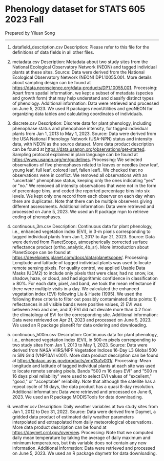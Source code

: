 # Phenology dataset for STATS 605 2023 Fall
Prepared by Yiluan Song

---
1. datafield_description.csv
Description: Please refer to this file for the definitions of data fields in all other files.

2. metadata.csv
Description: Metadata about two study sites from the National Ecological Observatory Network (NEON) and tagged individual plants at these sites.
Source: Data were derived from the National Ecological Observatory Network (NEON) DP1.10055.001. More details about sampling design can be found at https://data.neonscience.org/data-products/DP1.10055.001.
Processing: Apart from spatial information, we kept a subset of metadata (species and growth form) that may help understand and classify distinct types of phenology.
Additional information: Data were retrieved and processed on June 5, 2023. We used R packages neonUtilities and geoNEON for organizing data tables and calculating coordinates of individuals. 
 
3. discrete.csv
Description: Discrete data for plant phenology, including phenophase status and phenophase intensity, for tagged individual plants from Jan 1, 2013 to May 1, 2023.
Source: Data were derived from the USA National Phenology Network (USA-NPN) status and intensity data, with NEON as the source dataset. More data product description can be found at https://data.usanpn.org/observations/get-started. Sampling protocol explained in plain language can be found at https://www.usanpn.org/nn/guidelines.
Processing: We selected observations of five phenophases related to leaves or needles (new leaf, young leaf, full leaf, colored leaf, fallen leaf). We checked that no observations were in conflict. We removed all observations with an "uncertain" phenophase status, keeping only the ones indicating "yes" or "no." We removed all intensity observations that were not in the form of percentage bins, and coded the reported percentage bins into six levels. We kept only one record from each observer on each day when there are duplicates. Note that there can be multiple observers giving different assessments.
Additional information: Data were retrieved and processed on June 5, 2023. We used an R package rnpn to retrieve coding of phenophases.

4. continuous_3m.csv
Description: Continuous data for plant phenology, i.e., enhanced vegetation index (EVI), in 3-m pixels corresponding to tagged individual plants from Jan 1, 2017 to Apr 21, 2023.
Source: Data were derived from PlanetScope, atmospherically corrected surface reflectance product (ortho_analytic_4b_sr). More introduction about PlanetScope can be found at https://developers.planet.com/docs/data/planetscope/.
Processing: Longitude and latitude of tagged individual plants was used to locate remote sensing pixels. For quality control, we applied Usable Data Masks (UDM2) to include only pixels that were clear, had no snow, ice, shadow, haze, or cloud, and had algorithmic confidence in classification ≥ 80%. For each date, pixel, and band, we took the mean reflectance if there were multiple visits in a day. We calculated the enhanced vegetation index (EVI) following Liu & Huete (1995). We used the following three criteria to filter out possibly contaminated data points: 1) reflectances in all visible bands were positive values, 2) EVI was between zero and one, and 3) EVI did not deviate more than 0.2 from the climatology of EVI for the corresponding site.
Additional information: Data were retrieved on Apr 21, 2023 and processed on June 5, 2023. We used an R package planetR for data ordering and downloading. 

5. continuous_500m.csv
Description: Continuous data for plant phenology, i.e., enhanced vegetation index (EVI), in 500-m pixels corresponding to two study sites from Jan 1, 2013 to May 1, 2023.
Source: Data were derived from NASA VIIRS/NPP Vegetation Indices 16-Day L3 Global 500 m SIN Grid (VNP13A1 v001). More data product description can be found at https://lpdaac.usgs.gov/products/vnp13a1v001/.
Processing: Mean longitude and latitude of tagged individual plants at each site was used to locate remote sensing pixels. Bands "500 m 16 days EVI" and "500 m 16 days pixel reliability" were used to select EVI values of "excellent," "good," or "acceptable" reliability. Note that although the satellite has a repeat cycle of 16 days, the data product has a quasi 8-day resolution.
Additional information: Data were retrieved and processed on June 6, 2023. We used an R package MODISTools for data downloading.

6. weather.csv
Description: Daily weather variables at two study sites from Jan 1, 2012 to Dec 31, 2022.
Source: Data were derived from Daymet, a gridded data product of estimated daily weather parameters interpolated and extrapolated from daily meteorological observations. More data product description can be found at https://daymet.ornl.gov/overview.
Processing: Note that we computed daily mean temperature by taking the average of daily maximum and minimum temperatures, but this variable does not contain any new information.
Additional information: Data were retrieved and processed on June 5, 2023. We used an R package daymetr for data downloading.
